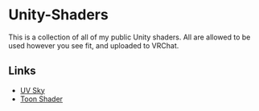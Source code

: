 # Unity-Shaders
This is a collection of all of my public Unity shaders.  All are allowed to be used however you see fit, and uploaded to VRChat.

## Links
- [UV Sky](UV%20Sky)
- [Toon Shader](https://github.com/synergiance/Synergiance-Shaders-For-Unity)
